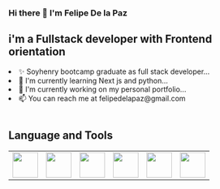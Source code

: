 ### Hi there 👋 I'm Felipe De la Paz

<h2>i'm a Fullstack developer with Frontend orientation</h2>

<li> ✨ Soyhenry bootcamp graduate as full stack developer...</li>
<li> 🌱 I'm currently learning Next js and python...</li>
<li> 🔭 I'm currently working on my personal portfolio...</li>
<li> 📫 You can reach me at felipedelapaz@gmail.com </li>

<br/>

<h2>Language and Tools</h2>
<table>
  <td><img src="https://user-images.githubusercontent.com/20844589/174918549-dc6960dd-0c46-4009-b153-3be61a130d67.png" width='50px'/></td>
  <td><img src="https://user-images.githubusercontent.com/20844589/174918726-abc62d48-c3b4-4951-910a-d5d1ffb260b3.png" width='50px'/></td>
  <td><img src="https://user-images.githubusercontent.com/20844589/174919081-10fec138-1123-44eb-b7b5-3c642ac511f6.png" width='50px'/></td>
  <td><img src="https://user-images.githubusercontent.com/20844589/174919145-aa7290e5-f63f-455e-a864-31b79c58d7b5.png" width='50px'/></td>
  <td><img src="https://user-images.githubusercontent.com/20844589/174919201-0ff0eb50-8fae-4aae-b372-447c172316e5.png" width='50px'/></td>
  <td><img src="https://user-images.githubusercontent.com/20844589/174919298-40829167-dd7f-4629-8124-15e20fe8cd49.png" width='50px'/></td>
  
</table>




<!--
**fdelapaz/fdelapaz** is a ✨ _special_ ✨ repository because its `README.md` (this file) appears on your GitHub profile.

Here are some ideas to get you started:

- 🔭 I’m currently working on ...
- 🌱 I’m currently learning ...
- 👯 I’m looking to collaborate on ...
- 🤔 I’m looking for help with ...
- 💬 Ask me about ...
- 📫 How to reach me: ...
- 😄 Pronouns: ...
- ⚡ Fun fact: ...
-->
